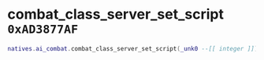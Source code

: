 # combat_class_server_set_script `0xAD3877AF`

```lua
natives.ai_combat.combat_class_server_set_script(_unk0 --[[ integer ]])
```